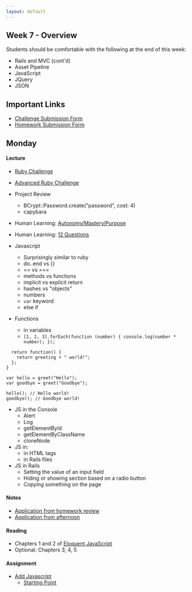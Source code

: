 ```yaml
---
layout: default
---
```


## Week 7 - Overview

Students should be comfortable with the following at the end of this week:

* Rails and MVC (cont'd)
* Asset Pipeline
* JavaScript
* JQuery
* JSON

## Important Links

* [Challenge Submission Form](http://goo.gl/forms/fpcxQCtEqs)
* [Homework Submission Form](https://docs.google.com/forms/d/1lddv00AYx4z9ugJBYv1v2RG_JuMUpWEYPYjQGdCVdgQ/viewform?c=0&w=1)


## Monday

#### Lecture

* [Ruby Challenge](https://github.com/masonfmatthews/rails_assignments/blob/master/challenges/double_loop_challenge.rb)
* [Advanced Ruby Challenge](https://github.com/masonfmatthews/rails_assignments/blob/master/challenges/primes_challenge.rb)
* Project Review
  * BCrypt::Password.create("password", cost: 4)
  * capybara

* Human Learning: [Autonomy/Mastery/Purpose](https://www.youtube.com/watch?v=u6XAPnuFjJc)
* Human Learning: [12 Questions](w7-1/12questions.pdf)

* Javascript
  * Surprisingly similar to ruby
  * do..end vs {}
  * == vs ===
  * methods vs functions
  * implicit vs explicit return
  * hashes vs "objects"
  * numbers
  * `var` keyword
  * else if

* Functions
  * in variables
  * `[1, 2, 3].forEach(function (number) { console.log(number * number); });`

```function greet(greeting) {
  return function() {
    return greeting + " world!";
  };
}

var hello = greet("Hello");
var goodbye = greet("Goodbye");

hello(); // Hello world!
goodbye(); // Goodbye world!
```

* JS in the Console
  * Alert
  * Log
  * getElementById
  * getElementByClassName
  * cloneNode
* JS in:
  * in HTML tags
  * in Rails files
* JS in Rails
  * Setting the value of an input field
  * Hiding or showing section based on a radio button
  * Copying something on the page

#### Notes

* [Application from homework review](https://github.com/tiyd-rails-2015-01/online_voting_example)
* [Application from afternoon](https://github.com/tiyd-rails-2015-01/javascript_playground)

#### Reading

* Chapters 1 and 2 of [Eloquent JavaScript](http://eloquentjavascript.net/)
* Optional: Chapters 3, 4, 5

#### Assignment

* [Add Javascript](https://github.com/tiyd-rails-2015-01/add_javascript)
  * [Starting Point](https://github.com/tiyd-rails-2015-01/coursyl)

<!--

## Tuesday

#### Lecture

* [Ruby Challenge](https://github.com/masonfmatthews/rails_assignments/blob/master/challenges/array_and_hash_challenge.rb)
* Assignment Review

* Load order
* Javascript in script tags
* Unobtrusive Javascript

* JSON
* JQuery
  * Using `data-` attributes to select

#### Reading

* Chapters 12, 13 of [Eloquent JavaScript](http://eloquentjavascript.net/)
* Optional: Chapter 14

#### Assignment

*

## Wednesday

#### Lecture

* [Ruby Challenge](https://github.com/masonfmatthews/rails_assignments/blob/master/challenges/string_palindrome_challenge.rb)
* Assignment Review
* AJAX

#### Reading

* Chapters 17, 18 of [Eloquent JavaScript](http://eloquentjavascript.net/)
* https://signalvnoise.com/posts/3697-server-generated-javascript-responses

#### Assignment

*

## Thursday

#### Lecture

* [Ruby Challenge](https://github.com/masonfmatthews/rails_assignments/blob/master/challenges/enumerable_challenge.rb)
* Assignment Review

## Weekend Assignment - As Pairs

[Online Constituent Voting](https://github.com/masonfmatthews/rails_assignments/tree/master/projects/health_tracker)



<!--
Still haven't done:

* [Ruby Challenge](https://github.com/masonfmatthews/rails_assignments/blob/master/challenges/optional_parameters_challenge.rb)
* Assignment Review
* Paperclip ; Amazon S3 ; SimpleForm
* [SimpleForm](https://github.com/plataformatec/simple_form)

* [Other ruby frameworks](https://blog.engineyard.com/2015/life-beyond-rails-brief-look-alternate-web-frameworks-ruby)

* Devise?
* Indices
* Capybara
* Human Learning: Technical Debt
* [Which IDE do Rubyists use?](http://www.sitepoint.com/ides-rubyists-use/?utm_source=rubyweekly&utm_medium=email)

* [Merging Apps and Heroku Deployments](https://github.com/masonfmatthews/rails_assignments/tree/master/assignments/heroku_deployments) - AS PAIRS

* [Student Awards](https://github.com/masonfmatthews/rails_assignments/tree/master/assignments/student_awards)

* [Rails Testing and Coverage](https://github.com/masonfmatthews/rails_assignments/tree/master/assignments/rails_testing_and_coverage)

* https://www.ruby-toolbox.com

* http://mislav.uniqpath.com/poignant-guide/

* Polymorphism?
* Single Table Inheritance?
* "Refactoring"

* scoped associations
<!--
class Item < ActiveRecord::Base
  has_many :orders do
    def for_user(user_id)
      where(user_id: user_id)
    end
  end
end

Item.first.orders.for_user(current_user)

* Coverage (simplecov)
* Exercise: Write a test on your last night's homework and add simplecov

* How to Google
* Rebuilding!  Software development is a "wicked" problem
* Multi-tenancy discussion
* Fixtures
* Class variables - DON'T
* Just saying: you can return objects when true/false is expected
* Trying to change an array in an outer scope inside a called function.
-->
